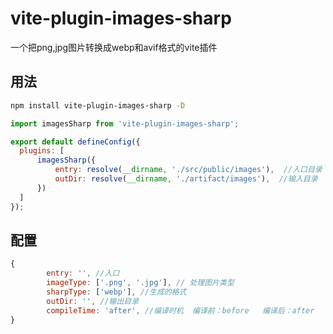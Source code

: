 # vite-plugin-images-sharp 

一个把png,jpg图片转换成webp和avif格式的vite插件

## 用法

```bash
npm install vite-plugin-images-sharp -D
```

```javascript
import imagesSharp from 'vite-plugin-images-sharp';

export default defineConfig({
  plugins: [
      imagesSharp({
          entry: resolve(__dirname, './src/public/images'),  //入口目录
          outDir: resolve(__dirname, './artifact/images'),  //输入目录
      })
  ]
});
```

## 配置

```javascript
{
        entry: '', //入口
        imageType: ['.png', '.jpg'], // 处理图片类型
        sharpType: ['webp'], //生成的格式
        outDir: '', //输出目录
        compileTime: 'after', //编译时机  编译前：before   编译后：after
}
```


